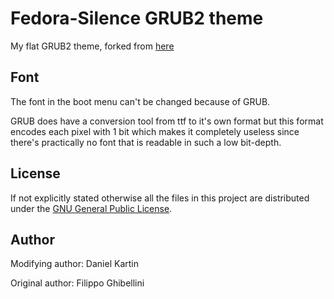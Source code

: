 
# Fedora-Silence GRUB2 theme

My flat GRUB2 theme, forked from [here](https://github.com/fghibellini/arch-silence)



## Font

The font in the boot menu can't be changed because of GRUB.

GRUB does have a conversion tool from ttf to it's own format but this format encodes each pixel with 1 bit
which makes it completely useless since there's practically no font that is readable in such a low bit-depth.

## License

If not explicitly stated otherwise all the files in this project are distributed under the [GNU General Public License](./COPYING).

## Author
Modifying author: Daniel Kartin

Original author: Filippo Ghibellini
